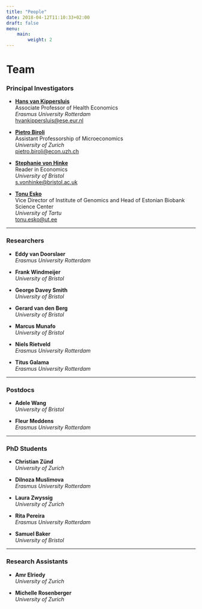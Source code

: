```yaml
---
title: "People"
date: 2018-04-12T11:10:33+02:00
draft: false
menu:
    main:
        weight: 2
---
```


# Team

### Principal Investigators

* **[Hans van Kippersluis](https://sites.google.com/site/hansvankippersluis/)**  
   Associate Professor of Health Economics  
   *Erasmus University Rotterdam*  
   [hvankippersluis@ese.eur.nl](mailto:hvankippersluis@ese.eur.nl)  

* **[Pietro Biroli](https://sites.google.com/site/pietrobiroli/home)**  
   Assistant Professorship of Microeconomics   
   *University of Zurich*  
   [pietro.biroli@econ.uzh.ch](mailto:pietro.biroli@econ.uzh.ch)

* **[Stephanie von Hinke](https://stephanievonhinke.wordpress.com)**  
   Reader in Economics  
   *University of Bristol*  
   [s.vonhinke@bristol.ac.uk](mailto:s.vonhinke@bristol.ac.uk)

* **[Tonu Esko](https://www.ut.ee/en/tonu-esko)**  
   Vice Director of Institute of Genomics and Head of Estonian Biobank Science Center  
   *University of Tartu*  
   [tonu.esko@ut.ee](mailto:tonu.esko@ut.ee) 

***

### Researchers
* **Eddy van Doorslaer**  
   *Erasmus University Rotterdam*  

* **Frank Windmeijer**  
   *University of Bristol*  

* **George Davey Smith**  
   *University of Bristol*  

* **Gerard van den Berg**  
   *University of Bristol*  

* **Marcus Munafo**  
   *University of Bristol*  

* **Niels Rietveld**  
   *Erasmus University Rotterdam*  

* **Titus Galama**  
   *Erasmus University Rotterdam*  

***

### Postdocs
* **Adele Wang**  
   *University of Bristol*  

* **Fleur Meddens**  
   *Erasmus University Rotterdam*  

***

### PhD Students
* **Christian Zünd**   
   *University of Zurich*  

* **Dilnoza Muslimova**  
   *Erasmus University Rotterdam*  

* **Laura Zwyssig**  
   *University of Zurich*  

* **Rita Pereira**  
   *Erasmus University Rotterdam*  

* **Samuel Baker**  
   *University of Bristol*  
   
***
   
### Research Assistants
* **Amr Elriedy**  
   *University of Zurich*  

* **Michelle Rosenberger**  
   *University of Zurich*